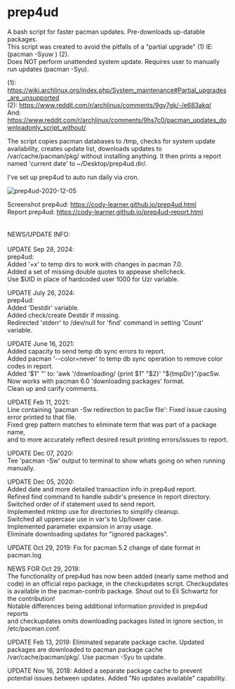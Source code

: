# prep4ud<br>

A bash script for faster pacman updates. Pre-downloads up-datable packages. <br>
This script was created to avoid the pitfalls of a "partial upgrade" (1) IE: (pacman -Syuw ) (2). <br>
Does NOT perform unattended system update. Requires user to manually run updates (pacman -Syu). <br>

(1): https://wiki.archlinux.org/index.php/System_maintenance#Partial_upgrades_are_unsupported <br>
(2): https://www.reddit.com/r/archlinux/comments/9gy7gk/-/e683akq/ <br>
And: https://www.reddit.com/r/archlinux/comments/9hs7c0/pacman_updates_downloadonly_script_without/ <br>
 
The script copies pacman databases to /tmp, checks for system update availability, creates update list, downloads updates to /var/cache/pacman/pkg/ without installing anything. It then prints a report named 'current date' to ~/Desktop/prep4ud.dir/. 

I've set up prep4ud to auto run daily via cron. <br>

![prep4ud-2020-12-05](https://user-images.githubusercontent.com/36802396/101270322-b7ff9080-372c-11eb-9af6-c4aa0af80a98.png)

Screenshot prep4ud: https://cody-learner.github.io/prep4ud.html <br>
Report prep4ud: https://cody-learner.github.io/prep4ud-report.html <br>
<br>
<br>
NEWS/UPDATE INFO:<br>
<br>
UPDATE Sep 28, 2024: <br>
prep4ud: <br>
Added '+x' to temp dirs to work with changes in pacman 7.0. <br>
Added a set of missing double quotes to appease shellcheck. <br>
Use $UID in place of hardcoded user 1000 for Uzr variable.  <br>


UPDATE July 26, 2024: <br>
prep4ud: <br>
Added 'Destdir' variable. <br>
Added check/create Destdir if missing. <br>
Redirected 'stderr' to /dev/null for 'find' command in setting 'Count' variable. <br>


UPDATE June 16, 2021: <br>
Added capacity to send temp db sync errors to report. <br>
Added pacman '--color=never' to temp db sync operation to remove color codes in report. <br>
Added '$1" "' to:  'awk '/downloading/ {print $1" "$2}' "${tmpDir}"/pacSw. Now works with pacman 6.0 'downloading packages' format. <br>
Clean up and carify comments. <br>


UPDATE Feb 11, 2021: <br>
Line containing 'pacman -Sw redirection to pacSw file': Fixed issue causing error printed to that file. <br>
Fixed grep pattern matches to eliminate term that was part of a package name, <br>
and to more accurately reflect desired result printing errors/issues to report. <br>


UPDATE Dec 07, 2020: <br>
Tee 'pacman -Sw' output to terminal to show whats going on when running manually.


UPDATE Dec 05, 2020: <br>
Added date and more detailed transaction info in prep4ud report. <br>
Refined find command to handle subdir's presence in report directory. <br>
Switched order of if statement used to send report. <br>
Implemented mktmp use for directories to simplify cleanup. <br>
Switched all uppercase use in var's to Up/lower case. <br>
Implemented parameter expansion in array usage.<br>
Eliminate downloading updates for "ignored packages". <br>


UPDATE Oct 29, 2019:
Fix for pacman 5.2 change of date format in pacman.log


NEWS FOR Oct 29, 2019: <br>
The functionality of prep4ud has now been added (nearly same method and code) in an official repo package, in the checkupdates script.
Checkupdates is available in the pacman-contrib package. Shout out to Eli Schwartz for the contribution! <br>
Notable differences being additional information provided in prep4ud reports <br>
and checkupdates omits downloading packages listed in ignore section, in /etc/pacman.conf. <br>


UPDATE Feb 13, 2019:
Eliminated separate package cache. Updated packages are downloaded to pacman package cache /var/cache/pacman/pkg/.
Use pacman -Syu to update.


UPDATE Nov 16, 2018:
Added a separate package cache to prevent potential issues between updates. Added "No updates available" capability.

